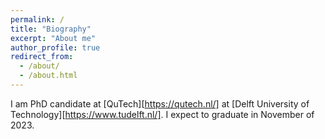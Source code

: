 ```yaml
---
permalink: /
title: "Biography"
excerpt: "About me"
author_profile: true
redirect_from: 
  - /about/
  - /about.html
---
```


I am PhD candidate at [QuTech][https://qutech.nl/] at [Delft University of Technology][https://www.tudelft.nl/].
I expect to graduate in November of 2023.